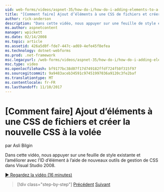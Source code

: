 ```yaml
---
uid: web-forms/videos/aspnet-35/how-do-i/how-do-i-adding-elements-to-a-css-file-and-create-new-css-on-the-fly
title: "[Comment faire] Ajout d’éléments à une CSS de fichiers et créer un nouveau CSS à la volée | Documents Microsoft"
author: rick-anderson
description: "Dans cette vidéo, nous appuyer sur une feuille de style existante et l’améliorer avec l’ID d’élément à l’aide de nouveaux outils de gestion de CSS dans Visual Studio 2008."
ms.author: aspnetcontent
manager: wpickett
ms.date: 02/14/2008
ms.topic: article
ms.assetid: 426a5d0f-fde7-447c-ad69-4efe45f8efea
ms.technology: dotnet-webforms
ms.prod: .net-framework
msc.legacyurl: /web-forms/videos/aspnet-35/how-do-i/how-do-i-adding-elements-to-a-css-file-and-create-new-css-on-the-fly
msc.type: video
ms.openlocfilehash: bf9177bc38d07f17d749182ffdf724f50f315f97
ms.sourcegitcommit: 9a9483aceb34591c97451997036a9120c3fe2baf
ms.translationtype: MT
ms.contentlocale: fr-FR
ms.lasthandoff: 11/10/2017
---
```

<a name="how-do-i-adding-elements-to-a-css-file-and-create-new-css-on-the-fly"></a>[Comment faire] Ajout d’éléments à une CSS de fichiers et créer la nouvelle CSS à la volée
====================
par Asli Bilgin

Dans cette vidéo, nous appuyer sur une feuille de style existante et l’améliorer avec l’ID d’élément à l’aide de nouveaux outils de gestion de CSS dans Visual Studio 2008.

[&#9654; Regardez la vidéo (16 minutes)](https://channel9.msdn.com/Blogs/ASP-NET-Site-Videos/how-do-i-adding-elements-to-a-css-file-and-create-new-css-on-the-fly)

>[!div class="step-by-step"]
[Précédent](how-do-i-working-with-visual-studio-2008-net-framework.md)
[Suivant](how-do-i-advance-cascading-style-sheet-features-and-management.md)
